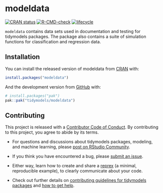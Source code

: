 
<!-- README.md is generated from README.Rmd. Please edit that file -->

# modeldata

<!-- badges: start -->

[![CRAN
status](https://www.r-pkg.org/badges/version/modeldata)](https://CRAN.R-project.org/package=modeldata)
[![R-CMD-check](https://github.com/tidymodels/modeldata/actions/workflows/R-CMD-check.yaml/badge.svg)](https://github.com/tidymodels/modeldata/actions/workflows/R-CMD-check.yaml)
[![lifecycle](https://img.shields.io/badge/lifecycle-stable-brightgreen.svg)](https://lifecycle.r-lib.org/articles/stages.html)
<!-- badges: end -->

`modeldata` contains data sets used in documentation and testing for
tidymodels packages. The package also contains a suite of simulation
functions for classification and regression data.

## Installation

You can install the released version of modeldata from
[CRAN](https://CRAN.R-project.org) with:

``` r
install.packages("modeldata")
```

And the development version from [GitHub](https://github.com/) with:

``` r
# install.packages("pak")
pak::pak("tidymodels/modeldata")
```

## Contributing

This project is released with a [Contributor Code of
Conduct](https://contributor-covenant.org/version/2/1/CODE_OF_CONDUCT.html).
By contributing to this project, you agree to abide by its terms.

- For questions and discussions about tidymodels packages, modeling, and
  machine learning, please [post on RStudio
  Community](https://forum.posit.co/new-topic?category_id=15&tags=tidymodels,question).

- If you think you have encountered a bug, please [submit an
  issue](https://github.com/tidymodels/modeldata/issues).

- Either way, learn how to create and share a
  [reprex](https://reprex.tidyverse.org/articles/articles/learn-reprex.html)
  (a minimal, reproducible example), to clearly communicate about your
  code.

- Check out further details on [contributing guidelines for tidymodels
  packages](https://www.tidymodels.org/contribute/) and [how to get
  help](https://www.tidymodels.org/help/).
